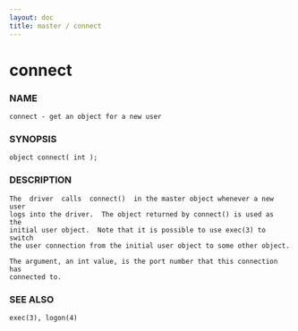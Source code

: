 ```yaml
---
layout: doc
title: master / connect
---
```

# connect

### NAME

    connect - get an object for a new user

### SYNOPSIS

    object connect( int );

### DESCRIPTION

    The  driver  calls  connect()  in the master object whenever a new user
    logs into the driver.  The object returned by connect() is used as  the
    initial user object.  Note that it is possible to use exec(3) to switch
    the user connection from the initial user object to some other object.
    
    The argument, an int value, is the port number that this connection has
    connected to.

### SEE ALSO

    exec(3), logon(4)

